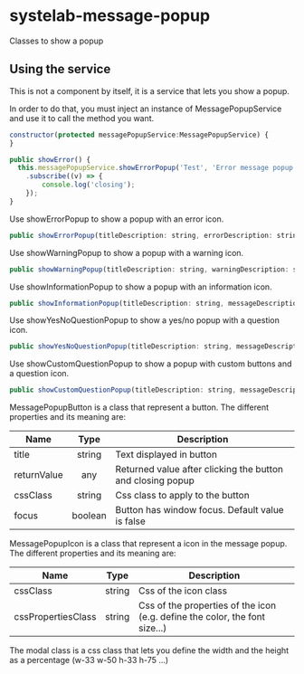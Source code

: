 # systelab-message-popup

Classes to show a popup

## Using the service

This is not a component by itself, it is a service that lets you show a popup.

In order to do that, you must inject an instance of MessagePopupService and use it to call the method you want.

```javascript
constructor(protected messagePopupService:MessagePopupService) {
}

public showError() {
  this.messagePopupService.showErrorPopup('Test', 'Error message popup example')
    .subscribe((v) => {
        console.log('closing');
    });
}
```

Use showErrorPopup to show a popup with an error icon.

```javascript
public showErrorPopup(titleDescription: string, errorDescription: string, modalClass?: string, width?: number, height?: number): Observable<any>
```

Use showWarningPopup to show a popup with a warning icon.

```javascript
public showWarningPopup(titleDescription: string, warningDescription: string, modalClass?: string, width?: number, height?: number): Observable<any>
```

Use showInformationPopup to show a popup with an information icon.

```javascript
public showInformationPopup(titleDescription: string, messageDescription: string, modalClass?: string, width?: number, height?: number): Observable<any>
```

Use showYesNoQuestionPopup to show a yes/no popup with a question icon.

```javascript
public showYesNoQuestionPopup(titleDescription: string, messageDescription: string, modalClass?: string, width?: number, height?: number): Observable<any>
```

Use showCustomQuestionPopup to show a popup with custom buttons and a question icon.

```javascript
public showCustomQuestionPopup(titleDescription: string, messageDescription: string, modalClass?: string, width?: number, height?: number, buttons?: MessagePopupButton[], icon?: MessagePopupIcon): Observable<any>
```

MessagePopupButton is a class that represent a button. The different properties and its meaning are:


| Name | Type | Description |
| ---- |:----------:| ------------|
| title | string | Text displayed in button |
| returnValue | any | Returned value after clicking the button and closing popup |
| cssClass | string | Css class to apply to the button |
| focus | boolean | Button has window focus. Default value is false |


MessagePopupIcon is a class that represent a icon in the message popup. The different properties and its meaning are:


| Name | Type | Description |
| ---- |:----------:| ------------|
| cssClass | string | Css of the icon class |
| cssPropertiesClass | string | Css of the properties of the icon (e.g. define the color, the font size...) |


The modal class is a css class that lets you define the width and the height as a percentage (w-33 w-50 h-33 h-75 ...)
